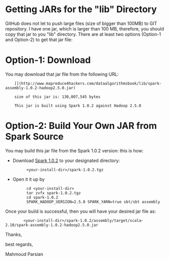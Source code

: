 Getting JARs for the "lib" Directory
====================================
GitHub does not let to push large files (size of bigger than 100MB) to GIT repository. I have one jar, which is larger than 100 MB, therefore, you should copy that jar to you "lib" directory.  There are at least two options (Option-1 and Option-2) to get that jar file:

Option-1: Download 
==================
You may download that jar file from the following URL:


        [](http://www.mapreduce4hackers.com/dataalgorithmsbook/lib/spark-assembly-1.0.2-hadoop2.5.0.jar)
    
        size of this jar is: 130,007,545 bytes
    
        This jar is built using Spark 1.0.2 against Hadoop 2.5.0
    

Option-2: Build Your Own JAR from Spark Source
==============================================
You may build this jar file from the Spark 1.0.2 version: this is how:
* Download [Spark 1.0.2](http://d3kbcqa49mib13.cloudfront.net/spark-1.0.2.tgz) to your designated directory:

            <your-install-dir>/spark-1.0.2.tgz
   
* Open it it up by

            cd <your-install-dir>
            tar zvfx spark-1.0.2.tgz
            cd spark-1.0.2
            SPARK_HADOOP_VERSION=2.5.0 SPARK_YARN=true sbt/sbt assembly


Once your build is successful, then you will have your desired jar file as:
    
            <your-install-dir>/spark-1.0.2/assembly/target/scala-2.10/spark-assembly-1.0.2-hadoop2.5.0.jar


Thanks,

best regards,

Mahmoud Parsian
